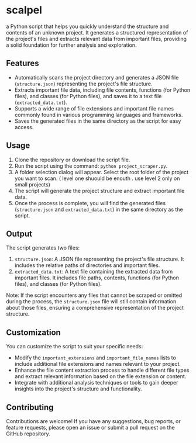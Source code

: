 # scalpel



a Python script that helps you quickly understand the structure and contents of an unknown project. It generates a structured representation of the project's files and extracts relevant data from important files, providing a solid foundation for further analysis and exploration.

## Features

- Automatically scans the project directory and generates a JSON file (`structure.json`) representing the project's file structure.
- Extracts important file data, including file contents, functions (for Python files), and classes (for Python files), and saves it to a text file (`extracted_data.txt`).
- Supports a wide range of file extensions and important file names commonly found in various programming languages and frameworks.
- Saves the generated files in the same directory as the script for easy access.

## Usage

1. Clone the repository or download the script file.
2. Run the script using the command: `python project_scraper.py`.
3. A folder selection dialog will appear. Select the root folder of the project you want to scan. ( level one shuould be enouth . use level 2 only on small projects) 
4. The script will generate the project structure and extract important file data.
5. Once the process is complete, you will find the generated files (`structure.json` and `extracted_data.txt`) in the same directory as the script.

## Output

The script generates two files:

1. `structure.json`: A JSON file representing the project's file structure. It includes the relative paths of directories and important files.
2. `extracted_data.txt`: A text file containing the extracted data from important files. It includes file paths, contents, functions (for Python files), and classes (for Python files).

Note: If the script encounters any files that cannot be scraped or omitted during the process, the `structure.json` file will still contain information about those files, ensuring a comprehensive representation of the project structure.

## Customization

You can customize the script to suit your specific needs:

- Modify the `important_extensions` and `important_file_names` lists to include additional file extensions and names relevant to your project.
- Enhance the file content extraction process to handle different file types and extract relevant information based on the file extension or content.
- Integrate with additional analysis techniques or tools to gain deeper insights into the project's structure and functionality.

## Contributing

Contributions are welcome! If you have any suggestions, bug reports, or feature requests, please open an issue or submit a pull request on the GitHub repository.
